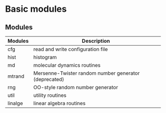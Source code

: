 # Basic modules

## Modules

Modules     |  Description
------------|-------------------------------------
cfg         | read and write configuration file
hist        | histogram
md          | molecular dynamics routines
mtrand      | Mersenne-Twister random number generator (deprecated)
rng         | OO-style random number generator
util        | utility routines
linalge     | linear algebra routines
